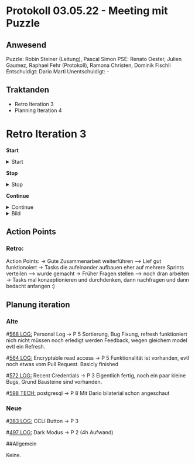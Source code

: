 # Protokoll 03.05.22 - Meeting mit Puzzle

## Anwesend
Puzzle: Robin Steiner (Leitung), Pascal Simon
PSE: Renato Oester, Julien Gaumez, Raphael Fehr (Protokoll), Ramona Christen, Dominik Fischli
Entschuldigt: Dario Marti
Unentschuldigt: -

## Traktanden
* Retro Iteration 3
* Planning Iteration 4

# Retro Iteration 3

**Start**
<details> <summary>Start</summary>
  
  Rubo Cop vor dem Push
  Zenhub Task finishen 
  Puzzle mitarbeiter um Hilfe bitten
  Vorlader 
  Tests mehr anschauen und sich damit auseinandersetzen
  Pull Request früher
  
  
  </details>


**Stop**
<details><summary>Stop</summary>

  Zeit Managment besser
  zuerst verstehen, dann Programmieren
  Log
  Fragen nicht so spät
  Recht komplex/Verspätet
  
  </details>


**Continue**
<details><summary>Continue</summary>
  
  Pair programming 
  Kommunikation 
  Tech Talk
  Mob programming II
  Motivation 
  Dienstag vorbei kommen 
  
  </details>
  
<details><summary>Bild</summary>


![test photo](https://github.com/RamonaChristen/PSE-Documents/blob/main/public/images/Start_Stop_Continue_RetroNr2.jpg)

</details>

## Action Points
### Retro:
Action Points:
-> Gute Zusammenarbeit weiterführen
--> Lief gut funktionoiert 
-> Tasks die aufeinander aufbauen eher auf mehrere Sprints verteilen
--> wurde gemacht 
-> Früher Fragen stellen
--> noch dran arbeiten 
-> Tasks mal konzeptionieren und durchdenken, dann nachfragen und dann bedacht anfangen :) 

## Planung iteration
### Alte
#[568 LOG:](https://github.com/puzzle/cryptopus/issues/568) Personal Log -> P 5 
Sortierung, Bug Fixung, refresh funktioniert nich nicht müssen noch erledigt werden
Feedback, wegen gleichem model evtl ein Refresh. 

#[564 LOG:](https://github.com/puzzle/cryptopus/issues/564) Encryptable read access -> P 5
Funktionalität ist vorhanden, evtl noch etwas vom Pull Request. Basicly finished 


#[572 LOG:](https://github.com/puzzle/cryptopus/issues/564) Recent Credentials -> P 3
Eigentlich fertig, noch ein paar kleine Bugs, Grund Bausteine sind vorhanden. 


#[598 TECH:](https://github.com/puzzle/cryptopus/issues/564) postgresql -> P 8
Mit Dario bilaterial schon angeschaut 

### Neue 


#[383 LOG:](https://github.com/puzzle/cryptopus/issues/383) CCLI Button -> P 3


#[497 LOG:](https://github.com/puzzle/cryptopus/issues/497) Dark Modus -> P 2 (4h Aufwand) 



##Allgemein

Keine. 


